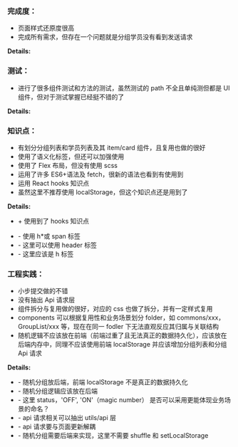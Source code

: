 ### 完成度：

- 页面样式还原度很高
- 完成所有需求，但存在一个问题就是分组学员没有看到发送请求

**Details:**

### 测试：

- 进行了很多组件测试和方法的测试，虽然测试的 path 不全且单纯测但都是 UI 组件，但对于测试掌握已经挺不错的了

**Details:**

### 知识点：

- 有划分分组列表和学员列表及其 item/card 组件，且复用也做的很好
- 使用了语义化标签，但还可以加强使用
- 使用了 Flex 布局，但没有使用 scss
- 运用了许多 ES6+语法及 fetch，很新的语法也看到有使用到
- 运用 React hooks 知识点
- 虽然这里不推荐使用 localStorage，但这个知识点还是用到了

**Details:**

- \+ 使用到了 hooks 知识点

* \- 使用 h\*或 span 标签
* \- 这里可以使用 header 标签
* \- 这里应该是 h 标签

### 工程实践：

- 小步提交做的不错
- 没有抽出 Api 请求层
- 组件拆分与复用做的很好，对应的 css 也做了拆分，并有一定样式复用
- components 可以根据复用性和业务场景划分 folder，如 commons/xxx，GroupList/xxx 等，现在在同一 fodler 下无法直观反应其归属与关联结构
- 随机逻辑不应该放在前端（前端过重了且无法真正的数据持久化），应该放在后端内存中，同理不应该使用前端 localStorage 并应该增加分组列表和分组 Api 请求

**Details:**

- \- 随机分组放后端，前端 localStorage 不是真正的数据持久化
- \- 随机分组逻辑应该放在后端
- \- 这里 status，'OFF', 'ON'（magic number） 是否可以采用更能体现业务场景的命名？
- \- api 请求相关可以抽出 utils/api 层
- \- api 请求要与页面更新解耦
- \- 随机分组需要后端来实现，这里不需要 shuffle 和 setLocalStorage
